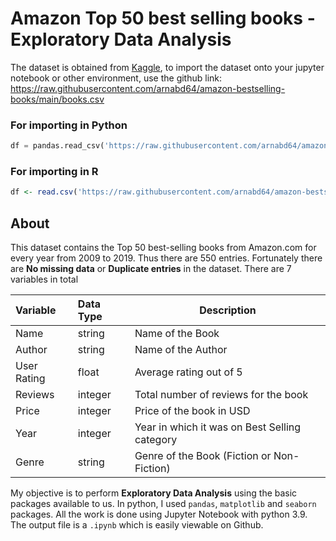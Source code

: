 # Amazon Top 50 best selling books - Exploratory Data Analysis

The dataset is obtained from [Kaggle](https://kaggle.io), to import the dataset onto your jupyter notebook or other environment, use the github link: https://raw.githubusercontent.com/arnabd64/amazon-bestselling-books/main/books.csv

### For importing in Python

```python
df = pandas.read_csv('https://raw.githubusercontent.com/arnabd64/amazon-bestselling-books/main/books.csv')
```

### For importing in R

```r
df <- read.csv('https://raw.githubusercontent.com/arnabd64/amazon-bestselling-books/main/books.csv')
```

## About

This dataset contains the Top 50 best-selling books from Amazon.com for every year from 2009 to 2019. Thus there are 550 entries. Fortunately there are __No missing data__ or __Duplicate entries__ in the dataset. There are 7 variables in total

| Variable    | Data Type | Description                                   |
|:----------- |:--------- | --------------------------------------------- |
| Name        | string    | Name of the Book                              |
| Author      | string    | Name of the Author                            |
| User Rating | float     | Average rating out of 5                       |
| Reviews     | integer   | Total number of reviews for the book          |
| Price       | integer   | Price of the book in USD                      |
| Year        | integer   | Year in which it was on Best Selling category |
| Genre       | string    | Genre of the Book (Fiction or Non-Fiction)    |



My objective is to perform __Exploratory Data Analysis__ using the basic packages available to us. In python, I used `pandas`, `matplotlib` and `seaborn` packages. All the work is done using Jupyter Notebook with python 3.9. The output file is a `.ipynb` which is easily viewable on Github.


